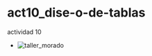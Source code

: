 # act10_dise-o-de-tablas
actividad 10
- ![taller_morado](https://github.com/user-attachments/assets/3d9c875f-7451-4116-a03e-3a62091264dd)

